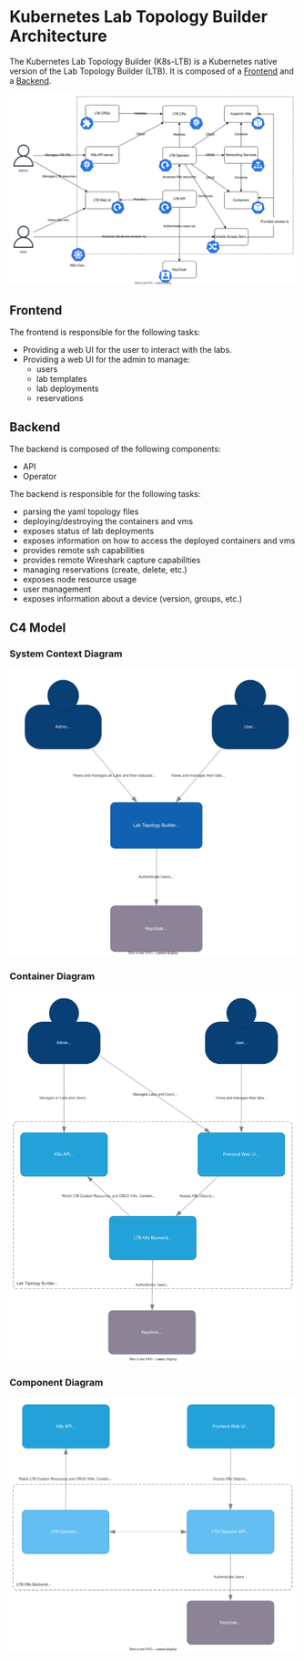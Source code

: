 # Kubernetes Lab Topology Builder Architecture

The Kubernetes Lab Topology Builder (K8s-LTB) is a Kubernetes native version of the Lab Topology Builder (LTB).
It is composed of a [Frontend](#frontend) and a [Backend](#backend).

![Architecture Overview](../assets/drawings/LTB-Architecture.drawio.svg)

## Frontend

The frontend is responsible for the following tasks:

- Providing a web UI for the user to interact with the labs.
- Providing a web UI for the admin to manage:
  - users
  - lab templates
  - lab deployments
  - reservations

## Backend

The backend is composed of the following components:

- API
- Operator

The backend is responsible for the following tasks:

- parsing the yaml topology files
- deploying/destroying the containers and vms
- exposes status of lab deployments
- exposes information on how to access the deployed containers and vms
- provides remote ssh capabilities
- provides remote Wireshark capture capabilities
- managing reservations (create, delete, etc.)
- exposes node resource usage
- user management
- exposes information about a device (version, groups, etc.)

## C4 Model

### System Context Diagram

![C4 System Context](../assets/drawings/C4-System-Context.drawio.svg)

### Container Diagram

![C4 Container](../assets/drawings/C4-Container.drawio.svg)

### Component Diagram

![C4 Component](../assets/drawings/C4-Component.drawio.svg)
